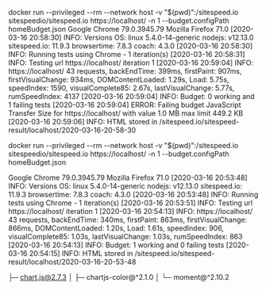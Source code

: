 docker run --privileged --rm --network host -v "\$(pwd)":/sitespeed.io sitespeedio/sitespeed.io https://localhost/ -n 1 --budget.configPath homeBudget.json
Google Chrome 79.0.3945.79
Mozilla Firefox 71.0
[2020-03-16 20:58:30] INFO: Versions OS: linux 5.4.0-14-generic nodejs: v12.13.0 sitespeed.io: 11.9.3 browsertime: 7.8.3 coach: 4.3.0
[2020-03-16 20:58:30] INFO: Running tests using Chrome - 1 iteration(s)
[2020-03-16 20:58:31] INFO: Testing url https://localhost/ iteration 1
[2020-03-16 20:59:04] INFO: https://localhost/ 43 requests, backEndTime: 399ms, firstPaint: 907ms, firstVisualChange: 934ms, DOMContentLoaded: 1.29s, Load: 5.75s, speedIndex: 1590, visualComplete85: 2.67s, lastVisualChange: 5.77s, rumSpeedIndex: 4137
[2020-03-16 20:59:04] INFO: Budget: 0 working and 1 failing tests
[2020-03-16 20:59:04] ERROR: Failing budget JavaScript Transfer Size for https://localhost/ with value 1.0 MB max limit 449.2 KB
[2020-03-16 20:59:06] INFO: HTML stored in /sitespeed.io/sitespeed-result/localhost/2020-03-16-20-58-30

docker run --privileged --rm --network host -v "\$(pwd)":/sitespeed.io sitespeedio/sitespeed.io https://localhost/ -n 1 --budget.configPath homeBudget.json

Google Chrome 79.0.3945.79
Mozilla Firefox 71.0
[2020-03-16 20:53:48] INFO: Versions OS: linux 5.4.0-14-generic nodejs: v12.13.0 sitespeed.io: 11.9.3 browsertime: 7.8.3 coach: 4.3.0
[2020-03-16 20:53:48] INFO: Running tests using Chrome - 1 iteration(s)
[2020-03-16 20:53:51] INFO: Testing url https://localhost/ iteration 1
[2020-03-16 20:54:13] INFO: https://localhost/ 43 requests, backEndTime: 340ms, firstPaint: 863ms, firstVisualChange: 866ms, DOMContentLoaded: 1.20s, Load: 1.61s, speedIndex: 906, visualComplete85: 1.03s, lastVisualChange: 1.03s, rumSpeedIndex: 863
[2020-03-16 20:54:13] INFO: Budget: 1 working and 0 failing tests
[2020-03-16 20:54:15] INFO: HTML stored in /sitespeed.io/sitespeed-result/localhost/2020-03-16-20-53-48

├─ chart.js@2.7.3
│ ├─ chartjs-color@^2.1.0
│ └─ moment@^2.10.2
